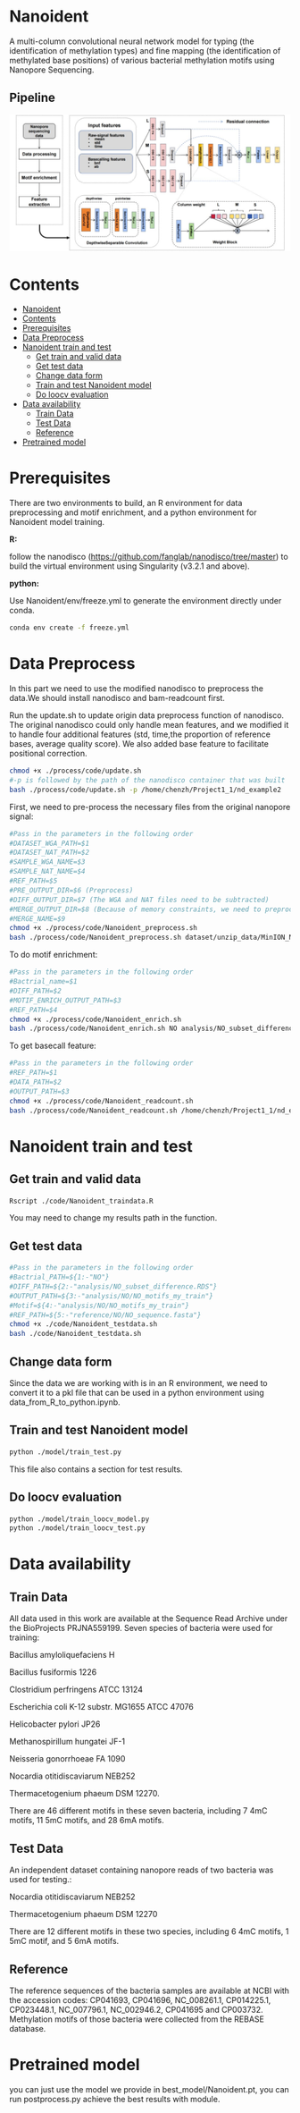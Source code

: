 # Nanoident
A multi-column convolutional neural network model for typing (the identification of methylation types) and fine mapping (the identification of methylated base positions) of various bacterial methylation motifs using Nanopore Sequencing.

## Pipeline

![示例图片](./fig/net.jpg )

# Contents

- [Nanoident](#nanoident)
- [Contents](#contents)
- [Prerequisites](#prerequisites)
- [Data Preprocess](#data-preprocess)
- [Nanoident train and test](#nanoident-train-and-test)
  - [Get train and valid data](#get-train-and-valid-data)
  - [Get test data](#get-test-data)
  - [Change data form](#change-data-form)
  - [Train and test Nanoident model](#train-and-test-nanoident-model)
  - [Do loocv evaluation](#do-loocv-evaluation)
- [Data availability](#data-availability)
  - [Train Data](#train-data)
  - [Test Data](#test-data)
  - [Reference](#reference)
- [Pretrained model](#pretrained-model)




# Prerequisites

There are two environments to build, an R environment for data preprocessing and motif enrichment, and a python environment for Nanoident model training.

**R:**

follow the nanodisco (https://github.com/fanglab/nanodisco/tree/master) to build the virtual environment using Singularity (v3.2.1 and above).

**python:**

Use Nanoident/env/freeze.yml to generate the environment directly under conda.

```bash
conda env create -f freeze.yml
```
# Data Preprocess
In this part we need to use the modified nanodisco to preprocess the data.We should install nanodisco and bam-readcount first.

Run the update.sh to update origin data preprocess function of nanodisco. The original nanodisco could only handle mean features, and we modified it to handle four additional features (std, time,the proportion of reference bases, average quality score). We also added base feature to facilitate positional correction.
```bash
chmod +x ./process/code/update.sh
#-p is followed by the path of the nanodisco container that was built
bash ./process/code/update.sh -p /home/chenzh/Project1_1/nd_example2
```

First, we need to pre-process the necessary files from the original nanopore signal:
```bash
#Pass in the parameters in the following order
#DATASET_WGA_PATH=$1
#DATASET_NAT_PATH=$2
#SAMPLE_WGA_NAME=$3
#SAMPLE_NAT_NAME=$4
#REF_PATH=$5
#PRE_OUTPUT_DIR=$6 (Preprocess)
#DIFF_OUTPUT_DIR=$7 (The WGA and NAT files need to be subtracted)
#MERGE_OUTPUT_DIR=$8 (Because of memory constraints, we need to preprocess in chunks first, and then we need to merge)
#MERGE_NAME=$9
chmod +x ./process/code/Nanoident_preprocess.sh
bash ./process/code/Nanoident_preprocess.sh dataset/unzip_data/MinION_NO_WGA dataset/unzip_data/MinION_NO_NAT NO_WGA NO_NAT reference/NO/NO_sequence.fasta analysis/NO/preprocessed_subset analysis/NO/difference_subset analysis NO
```

To do motif enrichment:

```bash
#Pass in the parameters in the following order
#Bactrial_name=$1
#DIFF_PATH=$2
#MOTIF_ENRICH_OUTPUT_PATH=$3
#REF_PATH=$4
chmod +x ./process/code/Nanoident_enrich.sh
bash ./process/code/Nanoident_enrich.sh NO analysis/NO_subset_difference.RDS analysis/NO reference/NO/NO_sequence.fasta
```


To get basecall feature:

```bash
#Pass in the parameters in the following order
#REF_PATH=$1
#DATA_PATH=$2
#OUTPUT_PATH=$3
chmod +x ./process/code/Nanoident_readcount.sh
bash ./process/code/Nanoident_readcount.sh /home/chenzh/Project1_1/nd_example2/home/nanodisco/reference/NO/NO_sequence.fasta /home/chenzh/Project1_1/nd_example2/home/nanodisco/analysis/NO/preprocessed_subset/NO_NAT.fasta /home/chenzh/readcount/NO_NAT_fq.tsv

```

# Nanoident train and test

## Get train and valid data
```bash
Rscript ./code/Nanoident_traindata.R
```
You may need to change my results path in the function.

## Get test data

```bash
#Pass in the parameters in the following order
#Bactrial_PATH=${1:-"NO"}
#DIFF_PATH=${2:-"analysis/NO_subset_difference.RDS"}
#OUTPUT_PATH=${3:-"analysis/NO/NO_motifs_my_train"}
#Motif=${4:-"analysis/NO/NO_motifs_my_train"}
#REF_PATH=${5:-"reference/NO/NO_sequence.fasta"}
chmod +x ./code/Nanoident_testdata.sh
bash ./code/Nanoident_testdata.sh
```

## Change data form

Since the data we are working with is in an R environment, we need to convert it to a pkl file that can be used in a python environment using data_from_R_to_python.ipynb.

## Train and test Nanoident model

```bash
python ./model/train_test.py
```
This file also contains a section for test results.

## Do loocv evaluation

```bash
python ./model/train_loocv_model.py
python ./model/train_loocv_test.py
```
# Data availability

## Train Data

All data used in this work are available at the Sequence Read Archive under the BioProjects PRJNA559199. Seven species of bacteria were used for training: 

Bacillus amyloliquefaciens H

Bacillus fusiformis 1226

Clostridium perfringens ATCC 13124

Escherichia coli K-12 substr. MG1655 ATCC 47076

Helicobacter pylori JP26

Methanospirillum hungatei JF-1

Neisseria gonorrhoeae FA 1090

Nocardia otitidiscaviarum NEB252 

Thermacetogenium phaeum DSM 12270.

There are 46 different motifs in these seven bacteria, including 7 4mC motifs, 11 5mC motifs, and 28 6mA motifs.

## Test Data

An independent dataset containing nanopore reads of two bacteria was used for testing.:

Nocardia otitidiscaviarum NEB252

Thermacetogenium phaeum DSM 12270

There are 12 different motifs in these two species, including 6 4mC motifs, 1 5mC motif, and 5 6mA motifs. 

## Reference

The reference sequences of the bacteria samples are available at NCBI with the accession codes: CP041693, CP041696, NC_008261.1, CP014225.1, CP023448.1, NC_007796.1, NC_002946.2, CP041695 and CP003732. Methylation motifs of those bacteria were collected from the REBASE database.

# Pretrained model

you can just use the model we provide in best_model/Nanoident.pt, you can run postprocess.py achieve the best results with  module.